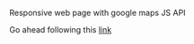 
 Responsive web page with google maps JS API
 
 Go ahead following this [link](https://volodymyrtrykoz.github.io/Facility-test/index.html) 
